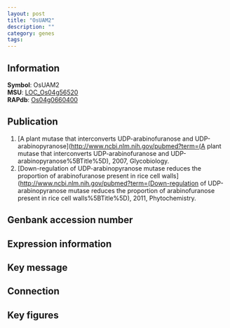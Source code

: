 ```yaml
---
layout: post
title: "OsUAM2"
description: ""
category: genes
tags: 
---
```


## Information
__Symbol__: OsUAM2  
__MSU__: [LOC_Os04g56520](http://rice.plantbiology.msu.edu/cgi-bin/ORF_infopage.cgi?orf=LOC_Os04g56520)  
__RAPdb__: [Os04g0660400](http://rapdb.dna.affrc.go.jp/viewer/gbrowse_details/irgsp1?name=Os04g0660400)  

## Publication
1. [A plant mutase that interconverts UDP-arabinofuranose and UDP-arabinopyranose](http://www.ncbi.nlm.nih.gov/pubmed?term=(A plant mutase that interconverts UDP-arabinofuranose and UDP-arabinopyranose%5BTitle%5D), 2007, Glycobiology.
2. [Down-regulation of UDP-arabinopyranose mutase reduces the proportion of arabinofuranose present in rice cell walls](http://www.ncbi.nlm.nih.gov/pubmed?term=(Down-regulation of UDP-arabinopyranose mutase reduces the proportion of arabinofuranose present in rice cell walls%5BTitle%5D), 2011, Phytochemistry.

## Genbank accession number

## Expression information

## Key message

## Connection

## Key figures


